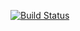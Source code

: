 [![Build Status](https://travis-ci.com/KevinBTSsio/toDo.svg?branch=master)](https://travis-ci.com/KevinBTSsio/toDo)